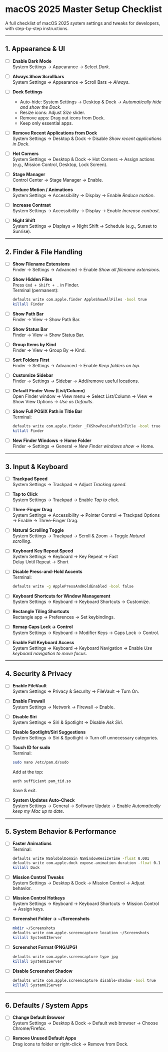 # macOS 2025 Master Setup Checklist

A full checklist of macOS 2025 system settings and tweaks for developers, with step-by-step instructions.

---

## 1. Appearance & UI

- [ ] **Enable Dark Mode**  
  System Settings → Appearance → Select *Dark*.

- [ ] **Always Show Scrollbars**  
  System Settings → Appearance → Scroll Bars → *Always*.

- [ ] **Dock Settings**  
  - Auto-hide: System Settings → Desktop & Dock → *Automatically hide and show the Dock*.  
  - Resize icons: Adjust *Size* slider.  
  - Remove apps: Drag out icons from Dock.  
  - Keep only essential apps.

- [ ] **Remove Recent Applications from Dock**  
  System Settings → Desktop & Dock → Disable *Show recent applications in Dock*.

- [ ] **Hot Corners**  
  System Settings → Desktop & Dock → Hot Corners → Assign actions (e.g., Mission Control, Desktop, Lock Screen).

- [ ] **Stage Manager**  
  Control Center → Stage Manager → Enable.

- [ ] **Reduce Motion / Animations**  
  System Settings → Accessibility → Display → Enable *Reduce motion*.

- [ ] **Increase Contrast**  
  System Settings → Accessibility → Display → Enable *Increase contrast*.

- [ ] **Night Shift**  
  System Settings → Displays → Night Shift → Schedule (e.g., Sunset to Sunrise).

---

## 2. Finder & File Handling

- [ ] **Show Filename Extensions**  
  Finder → Settings → Advanced → Enable *Show all filename extensions*.

- [ ] **Show Hidden Files**  
  Press `Cmd + Shift + .` in Finder.  
  Terminal (permanent):  
  ```bash
  defaults write com.apple.finder AppleShowAllFiles -bool true
  killall Finder
  ```

- [ ] **Show Path Bar**  
  Finder → View → Show Path Bar.

- [ ] **Show Status Bar**  
  Finder → View → Show Status Bar.

- [ ] **Group Items by Kind**  
  Finder → View → Group By → Kind.

- [ ] **Sort Folders First**  
  Finder → Settings → Advanced → Enable *Keep folders on top*.

- [ ] **Customize Sidebar**  
  Finder → Settings → Sidebar → Add/remove useful locations.

- [ ] **Default Finder View (List/Column)**  
  Open Finder window → View menu → Select List/Column → View → Show View Options → *Use as Defaults*.

- [ ] **Show Full POSIX Path in Title Bar**  
  Terminal:  
  ```bash
  defaults write com.apple.finder _FXShowPosixPathInTitle -bool true
  killall Finder
  ```

- [ ] **New Finder Windows → Home Folder**  
  Finder → Settings → General → *New Finder windows show* → Home.

---

## 3. Input & Keyboard

- [ ] **Trackpad Speed**  
  System Settings → Trackpad → Adjust *Tracking speed*.

- [ ] **Tap to Click**  
  System Settings → Trackpad → Enable *Tap to click*.

- [ ] **Three-Finger Drag**  
  System Settings → Accessibility → Pointer Control → Trackpad Options → Enable → Three-Finger Drag.

- [ ] **Natural Scrolling Toggle**  
  System Settings → Trackpad → Scroll & Zoom → Toggle *Natural scrolling*.

- [ ] **Keyboard Key Repeat Speed**  
  System Settings → Keyboard → Key Repeat → Fast  
  Delay Until Repeat → Short

- [ ] **Disable Press-and-Hold Accents**  
  Terminal:  
  ```bash
  defaults write -g ApplePressAndHoldEnabled -bool false
  ```

- [ ] **Keyboard Shortcuts for Window Management**  
  System Settings → Keyboard → Keyboard Shortcuts → Customize.

- [ ] **Rectangle Tiling Shortcuts**  
  Rectangle app → Preferences → Set keybindings.

- [ ] **Remap Caps Lock → Control**  
  System Settings → Keyboard → Modifier Keys → Caps Lock → Control.

- [ ] **Enable Full Keyboard Access**  
  System Settings → Keyboard → Keyboard Navigation → Enable *Use keyboard navigation to move focus*.

---

## 4. Security & Privacy

- [ ] **Enable FileVault**  
  System Settings → Privacy & Security → FileVault → Turn On.

- [ ] **Enable Firewall**  
  System Settings → Network → Firewall → Enable.

- [ ] **Disable Siri**  
  System Settings → Siri & Spotlight → Disable *Ask Siri*.

- [ ] **Disable Spotlight/Siri Suggestions**  
  System Settings → Siri & Spotlight → Turn off unnecessary categories.

- [ ] **Touch ID for sudo**  
  Terminal:  
  ```bash
  sudo nano /etc/pam.d/sudo
  ```  
  Add at the top:  
  ```
  auth sufficient pam_tid.so
  ```  
  Save & exit.

- [ ] **System Updates Auto-Check**  
  System Settings → General → Software Update → Enable *Automatically keep my Mac up to date*.

---

## 5. System Behavior & Performance

- [ ] **Faster Animations**  
  Terminal:  
  ```bash
  defaults write NSGlobalDomain NSWindowResizeTime -float 0.001
  defaults write com.apple.dock expose-animation-duration -float 0.1
  killall Dock
  ```

- [ ] **Mission Control Tweaks**  
  System Settings → Desktop & Dock → Mission Control → Adjust behavior.

- [ ] **Mission Control Hotkeys**  
  System Settings → Keyboard → Keyboard Shortcuts → Mission Control → Assign keys.

- [ ] **Screenshot Folder → ~/Screenshots**  
  ```bash
  mkdir ~/Screenshots
  defaults write com.apple.screencapture location ~/Screenshots
  killall SystemUIServer
  ```

- [ ] **Screenshot Format (PNG/JPG)**  
  ```bash
  defaults write com.apple.screencapture type jpg
  killall SystemUIServer
  ```

- [ ] **Disable Screenshot Shadow**  
  ```bash
  defaults write com.apple.screencapture disable-shadow -bool true
  killall SystemUIServer
  ```

---

## 6. Defaults / System Apps

- [ ] **Change Default Browser**  
  System Settings → Desktop & Dock → Default web browser → Choose Chrome/Firefox.

- [ ] **Remove Unused Default Apps**  
  Drag icons to folder or right-click → Remove from Dock.
